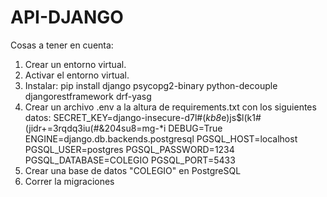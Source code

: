 # API-DJANGO
Cosas a tener en cuenta:
1. Crear un entorno virtual.
2. Activar el entorno virtual.
3. Instalar: pip install django psycopg2-binary python-decouple djangorestframework drf-yasg
4. Crear un archivo .env a la altura de requirements.txt con los siguientes datos:
  SECRET_KEY=django-insecure-d7l#(*kb8*e)js$l(k1#(jidr+=3rqdq3iu(#&204su8=mg-*i
  DEBUG=True
  ENGINE=django.db.backends.postgresql
  PGSQL_HOST=localhost
  PGSQL_USER=postgres
  PGSQL_PASSWORD=1234
  PGSQL_DATABASE=COLEGIO
  PGSQL_PORT=5433
5. Crear una base de datos "COLEGIO" en PostgreSQL
6. Correr la migraciones
